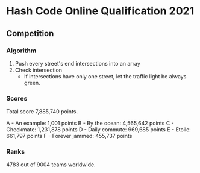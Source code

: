# Hash Code Online Qualification 2021

## Competition
### Algorithm
1. Push every street's end intersections into an array 
2. Check intersection
    - If intersections have only one street, let the traffic light be always green.

### Scores
Total score 7,885,740 points.

A - An example: 1,001 points
B - By the ocean: 4,565,642 points
C - Checkmate: 1,231,878 points
D - Daily commute: 969,685 points
E - Etoile: 661,797 points
F - Forever jammed: 455,737 points

### Ranks
4783 out of 9004 teams worldwide.
